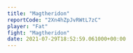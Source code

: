 ```yaml
---
title: "Magtheridon"
reportCode: "2Xn4hZpJvRWtL7zC"
player: "Fat"
fight: "Magtheridon"
date: 2021-07-29T18:52:59.061000+00:00
---
```

